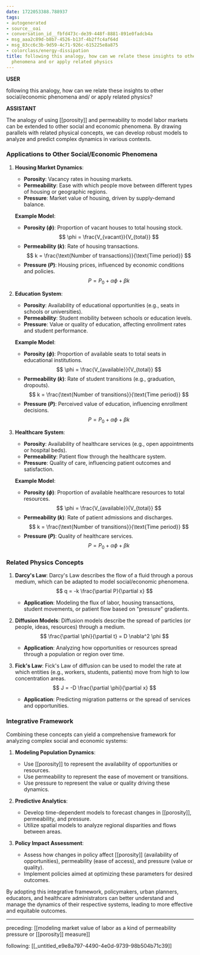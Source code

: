 ```yaml
---
date: 1722053388.788937
tags:
- autogenerated
- source__oai
- conversation_id__fbfd473c-de39-448f-8881-891e0fadcb4a
- msg_aaa2c89d-b8b7-4526-b13f-4b2ffc4af64d
- msg_83cc6c3b-9d59-4c71-926c-615225e8a875
- colorclass/energy-dissipation
title: following this analogy, how can we relate these insights to other socialeconomic
  phenomena and or apply related physics
---
```


**USER**

following this analogy, how can we relate these insights to other social/economic phenomena and/ or apply related physics?


**ASSISTANT**

The analogy of using [[porosity]] and permeability to model labor markets can be extended to other social and economic phenomena. By drawing parallels with related physical concepts, we can develop robust models to analyze and predict complex dynamics in various contexts.

### Applications to Other Social/Economic Phenomena

1. **Housing Market Dynamics**:
   - **Porosity**: Vacancy rates in housing markets.
   - **Permeability**: Ease with which people move between different types of housing or geographic regions.
   - **Pressure**: Market value of housing, driven by supply-demand balance.

   **Example Model**:
   - **Porosity ($\phi$)**: Proportion of vacant houses to total housing stock.
     $$
     \phi = \frac{V_{vacant}}{V_{total}}
     $$
   - **Permeability ($k$)**: Rate of housing transactions.
     $$
     k = \frac{\text{Number of transactions}}{\text{Time period}}
     $$
   - **Pressure ($P$)**: Housing prices, influenced by economic conditions and policies.
     $$
     P = P_0 + \alpha \phi + \beta k
     $$

2. **Education System**:
   - **Porosity**: Availability of educational opportunities (e.g., seats in schools or universities).
   - **Permeability**: Student mobility between schools or education levels.
   - **Pressure**: Value or quality of education, affecting enrollment rates and student performance.

   **Example Model**:
   - **Porosity ($\phi$)**: Proportion of available seats to total seats in educational institutions.
     $$
     \phi = \frac{V_{available}}{V_{total}}
     $$
   - **Permeability ($k$)**: Rate of student transitions (e.g., graduation, dropouts).
     $$
     k = \frac{\text{Number of transitions}}{\text{Time period}}
     $$
   - **Pressure ($P$)**: Perceived value of education, influencing enrollment decisions.
     $$
     P = P_0 + \alpha \phi + \beta k
     $$

3. **Healthcare System**:
   - **Porosity**: Availability of healthcare services (e.g., open appointments or hospital beds).
   - **Permeability**: Patient flow through the healthcare system.
   - **Pressure**: Quality of care, influencing patient outcomes and satisfaction.

   **Example Model**:
   - **Porosity ($\phi$)**: Proportion of available healthcare resources to total resources.
     $$
     \phi = \frac{V_{available}}{V_{total}}
     $$
   - **Permeability ($k$)**: Rate of patient admissions and discharges.
     $$
     k = \frac{\text{Number of transitions}}{\text{Time period}}
     $$
   - **Pressure ($P$)**: Quality of healthcare services.
     $$
     P = P_0 + \alpha \phi + \beta k
     $$

### Related Physics Concepts

1. **Darcy's Law**:
   Darcy's Law describes the flow of a fluid through a porous medium, which can be adapted to model social/economic phenomena.
   $$
   q = -k \frac{\partial P}{\partial x}
   $$
   - **Application**: Modeling the flux of labor, housing transactions, student movements, or patient flow based on "pressure" gradients.

2. **Diffusion Models**:
   Diffusion models describe the spread of particles (or people, ideas, resources) through a medium.
   $$
   \frac{\partial \phi}{\partial t} = D \nabla^2 \phi
   $$
   - **Application**: Analyzing how opportunities or resources spread through a population or region over time.

3. **Fick's Law**:
   Fick's Law of diffusion can be used to model the rate at which entities (e.g., workers, students, patients) move from high to low concentration areas.
   $$
   J = -D \frac{\partial \phi}{\partial x}
   $$
   - **Application**: Predicting migration patterns or the spread of services and opportunities.

### Integrative Framework

Combining these concepts can yield a comprehensive framework for analyzing complex social and economic systems:

1. **Modeling Population Dynamics**:
   - Use [[porosity]] to represent the availability of opportunities or resources.
   - Use permeability to represent the ease of movement or transitions.
   - Use pressure to represent the value or quality driving these dynamics.

2. **Predictive Analytics**:
   - Develop time-dependent models to forecast changes in [[porosity]], permeability, and pressure.
   - Utilize spatial models to analyze regional disparities and flows between areas.

3. **Policy Impact Assessment**:
   - Assess how changes in policy affect [[porosity]] (availability of opportunities), permeability (ease of access), and pressure (value or quality).
   - Implement policies aimed at optimizing these parameters for desired outcomes.

By adopting this integrative framework, policymakers, urban planners, educators, and healthcare administrators can better understand and manage the dynamics of their respective systems, leading to more effective and equitable outcomes.


---

preceding: [[modeling market value of labor as a kind of permeability pressure or [[porosity]] measure]]  


following: [[_untitled_e9e8a797-4490-4e0d-9739-98b504b71c39]]